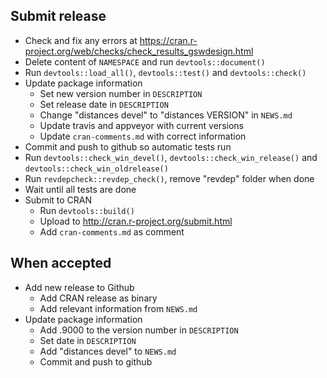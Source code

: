 ## Submit release

* Check and fix any errors at https://cran.r-project.org/web/checks/check_results_gswdesign.html
* Delete content of `NAMESPACE` and run `devtools::document()`
* Run `devtools::load_all()`, `devtools::test()` and `devtools::check()`
* Update package information
    - Set new version number in `DESCRIPTION`
    - Set release date in `DESCRIPTION`
    - Change "distances devel" to "distances VERSION" in `NEWS.md`
    - Update travis and appveyor with current versions
    - Update `cran-comments.md` with correct information
* Commit and push to github so automatic tests run
* Run `devtools::check_win_devel()`, `devtools::check_win_release()` and `devtools::check_win_oldrelease()`
* Run `revdepcheck::revdep_check()`, remove "revdep" folder when done
* Wait until all tests are done
* Submit to CRAN
	- Run `devtools::build()`
	- Upload to http://cran.r-project.org/submit.html
	- Add `cran-comments.md` as comment


## When accepted

* Add new release to Github
	- Add CRAN release as binary
	- Add relevant information from `NEWS.md`
* Update package information
	- Add .9000 to the version number in `DESCRIPTION`
	- Set date in `DESCRIPTION`
	- Add "distances devel" to `NEWS.md`
	- Commit and push to github
